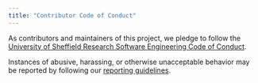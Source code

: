 ```yaml
---
title: "Contributor Code of Conduct"
---
```


As contributors and maintainers of this project,
we pledge to follow the [University of Sheffield Research Software Engineering Code of Conduct][coc].

Instances of abusive, harassing, or otherwise unacceptable behavior
may be reported by following our [reporting guidelines][coc-reporting].

[coc-reporting]: https://rse.shef.ac.uk/community/code_of_conduct#enforcement-guidelines
[coc]: https://rse.shef.ac.uk/community/code_of_conduct
